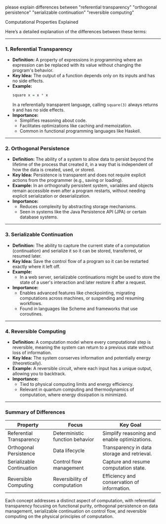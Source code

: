 please explain differences between "referential transparency" "orthogonal persistence" "serializable continuation" "reversible computing"

Computational Properties Explained

Here’s a detailed explanation of the differences between these terms:

---

### **1. Referential Transparency**
- **Definition:** A property of expressions in programming where an expression can be replaced with its value without changing the program's behavior.
- **Key Idea:** The output of a function depends only on its inputs and has no side effects.
- **Example:**
  ```haskell
  square x = x * x
  ```
  In a referentially transparent language, calling `square(3)` always returns `9` and has no side effects.
- **Importance:** 
  - Simplifies reasoning about code.
  - Facilitates optimizations like caching and memoization.
  - Common in functional programming languages like Haskell.

---

### **2. Orthogonal Persistence**
- **Definition:** The ability of a system to allow data to persist beyond the lifetime of the process that created it, in a way that is independent of how the data is created, used, or stored.
- **Key Idea:** Persistence is transparent and does not require explicit actions from the programmer (e.g., saving or loading).
- **Example:** In an orthogonally persistent system, variables and objects remain accessible even after a program restarts, without needing explicit serialization or deserialization.
- **Importance:**
  - Reduces complexity by abstracting storage mechanisms.
  - Seen in systems like the Java Persistence API (JPA) or certain database systems.

---

### **3. Serializable Continuation**
- **Definition:** The ability to capture the current state of a computation (continuation) and serialize it so it can be stored, transferred, or resumed later.
- **Key Idea:** Save the control flow of a program so it can be restarted exactly where it left off.
- **Example:**
  - In a web server, serializable continuations might be used to store the state of a user's interaction and later restore it after a request.
- **Importance:**
  - Enables advanced features like checkpointing, migrating computations across machines, or suspending and resuming workflows.
  - Found in languages like Scheme and frameworks that use coroutines.

---

### **4. Reversible Computing**
- **Definition:** A computation model where every computational step is reversible, meaning the system can return to a previous state without loss of information.
- **Key Idea:** The system conserves information and potentially energy (theoretically).
- **Example:** A reversible circuit, where each input has a unique output, allowing you to backtrack.
- **Importance:**
  - Tied to physical computing limits and energy efficiency.
  - Relevant in quantum computing and thermodynamics of computation, where energy dissipation is minimized.

---

### **Summary of Differences**

| **Property**              | **Focus**                                  | **Key Goal**                                    |
|---------------------------|--------------------------------------------|------------------------------------------------|
| Referential Transparency   | Deterministic function behavior            | Simplify reasoning and enable optimizations.   |
| Orthogonal Persistence     | Data lifecycle                             | Transparency in data storage and retrieval.    |
| Serializable Continuation  | Control flow management                    | Capture and resume computation state.          |
| Reversible Computing       | Reversibility of computation               | Efficiency and conservation of information.    |

Each concept addresses a distinct aspect of computation, with referential transparency focusing on functional purity, orthogonal persistence on data management, serializable continuation on control flow, and reversible computing on the physical principles of computation.
